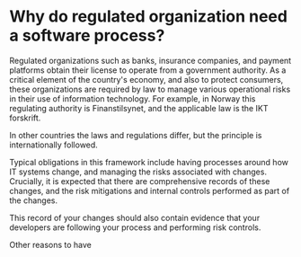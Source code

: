 # Why do regulated organization need a software process?

Regulated organizations such as banks, insurance companies, and payment
platforms obtain their license to operate from a government authority.   As a
critical element of the country's economy, and also to protect consumers, these
organizations are required by law to manage various operational risks in their
use of information technology.  For example, in Norway this regulating authority
is Finanstilsynet, and the applicable law is the IKT forskrift.

In other countries the laws and regulations differ, but the principle is
internationally followed.


Typical obligations in this framework include having processes around how IT
systems change, and managing the risks associated with changes.  Crucially, it
is expected that there are comprehensive records of these changes, and the risk
mitigations and internal controls performed as part of the changes.

This record of your changes should also contain evidence that your developers
are following your process and performing risk controls.

Other reasons to have
